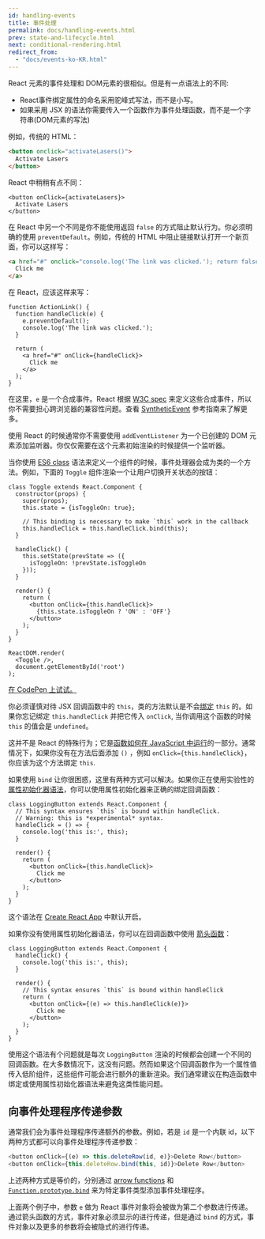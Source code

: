```yaml
---
id: handling-events
title: 事件处理
permalink: docs/handling-events.html
prev: state-and-lifecycle.html
next: conditional-rendering.html
redirect_from:
  - "docs/events-ko-KR.html"
---
```


React 元素的事件处理和 DOM元素的很相似。但是有一点语法上的不同:

* React事件绑定属性的命名采用驼峰式写法，而不是小写。
* 如果采用 JSX 的语法你需要传入一个函数作为事件处理函数，而不是一个字符串(DOM元素的写法)

例如，传统的 HTML：

```html
<button onclick="activateLasers()">
  Activate Lasers
</button>
```

React 中稍稍有点不同：

```js{1}
<button onClick={activateLasers}>
  Activate Lasers
</button>
```

在 React 中另一个不同是你不能使用返回 `false` 的方式阻止默认行为。你必须明确的使用 `preventDefault`。例如，传统的 HTML 中阻止链接默认打开一个新页面，你可以这样写：

```html
<a href="#" onclick="console.log('The link was clicked.'); return false">
  Click me
</a>
```

在 React，应该这样来写：

```js{2-5,8}
function ActionLink() {
  function handleClick(e) {
    e.preventDefault();
    console.log('The link was clicked.');
  }

  return (
    <a href="#" onClick={handleClick}>
      Click me
    </a>
  );
}
```

在这里，`e` 是一个合成事件。React 根据 [W3C spec](https://www.w3.org/TR/DOM-Level-3-Events/) 来定义这些合成事件，所以你不需要担心跨浏览器的兼容性问题。查看 [SyntheticEvent](/docs/events.html) 参考指南来了解更多。

使用 React 的时候通常你不需要使用 `addEventListener` 为一个已创建的 DOM 元素添加监听器。你仅仅需要在这个元素初始渲染的时候提供一个监听器。

当你使用 [ES6 class](https://developer.mozilla.org/en/docs/Web/JavaScript/Reference/Classes) 语法来定义一个组件的时候，事件处理器会成为类的一个方法。例如，下面的 `Toggle` 组件渲染一个让用户切换开关状态的按钮：

```js{6,7,10-14,18}
class Toggle extends React.Component {
  constructor(props) {
    super(props);
    this.state = {isToggleOn: true};

    // This binding is necessary to make `this` work in the callback
    this.handleClick = this.handleClick.bind(this);
  }

  handleClick() {
    this.setState(prevState => ({
      isToggleOn: !prevState.isToggleOn
    }));
  }

  render() {
    return (
      <button onClick={this.handleClick}>
        {this.state.isToggleOn ? 'ON' : 'OFF'}
      </button>
    );
  }
}

ReactDOM.render(
  <Toggle />,
  document.getElementById('root')
);
```

[在 CodePen 上试试。](http://codepen.io/gaearon/pen/xEmzGg?editors=0010)

你必须谨慎对待 JSX 回调函数中的 `this`，类的方法默认是不会[绑定](https://developer.mozilla.org/en/docs/Web/JavaScript/Reference/Global_objects/Function/bind) `this` 的。如果你忘记绑定 `this.handleClick` 并把它传入 `onClick`, 当你调用这个函数的时候 `this` 的值会是 `undefined`。

这并不是 React 的特殊行为；它是[函数如何在 JavaScript 中运行](https://www.smashingmagazine.com/2014/01/understanding-javascript-function-prototype-bind/)的一部分。通常情况下，如果你没有在方法后面添加 `()` ，例如 `onClick={this.handleClick}`，你应该为这个方法绑定 `this`.

如果使用 `bind` 让你很困惑，这里有两种方式可以解决。如果你正在使用实验性的[属性初始化器语法](https://babeljs.io/docs/plugins/transform-class-properties/)，你可以使用属性初始化器来正确的绑定回调函数：

```js{2-6}
class LoggingButton extends React.Component {
  // This syntax ensures `this` is bound within handleClick.
  // Warning: this is *experimental* syntax.
  handleClick = () => {
    console.log('this is:', this);
  }

  render() {
    return (
      <button onClick={this.handleClick}>
        Click me
      </button>
    );
  }
}
```

这个语法在 [Create React App](https://github.com/facebookincubator/create-react-app) 中默认开启。

如果你没有使用属性初始化器语法，你可以在回调函数中使用 [箭头函数](https://developer.mozilla.org/en/docs/Web/JavaScript/Reference/Functions/Arrow_functions)：

```js{7-9}
class LoggingButton extends React.Component {
  handleClick() {
    console.log('this is:', this);
  }

  render() {
    // This syntax ensures `this` is bound within handleClick
    return (
      <button onClick={(e) => this.handleClick(e)}>
        Click me
      </button>
    );
  }
}
```

使用这个语法有个问题就是每次 `LoggingButton` 渲染的时候都会创建一个不同的回调函数。在大多数情况下，这没有问题。然而如果这个回调函数作为一个属性值传入低阶组件，这些组件可能会进行额外的重新渲染。我们通常建议在构造函数中绑定或使用属性初始化器语法来避免这类性能问题。

## 向事件处理程序传递参数

通常我们会为事件处理程序传递额外的参数。例如，若是 `id` 是一个内联 id，以下两种方式都可以向事件处理程序传递参数：

```js
<button onClick={(e) => this.deleteRow(id, e)}>Delete Row</button>
<button onClick={this.deleteRow.bind(this, id)}>Delete Row</button>
```

上述两种方式是等价的，分别通过 [arrow functions](https://developer.mozilla.org/en-US/docs/Web/JavaScript/Reference/Functions/Arrow_functions) 和 [`Function.prototype.bind`](https://developer.mozilla.org/en-US/docs/Web/JavaScript/Reference/Global_objects/Function/bind) 来为特定事件类型添加事件处理程序。

上面两个例子中，参数 `e` 做为 React 事件对象将会被做为第二个参数进行传递。通过箭头函数的方式，事件对象必须显示的进行传递，但是通过 `bind` 的方式，事件对象以及更多的参数将会被隐式的进行传递。

